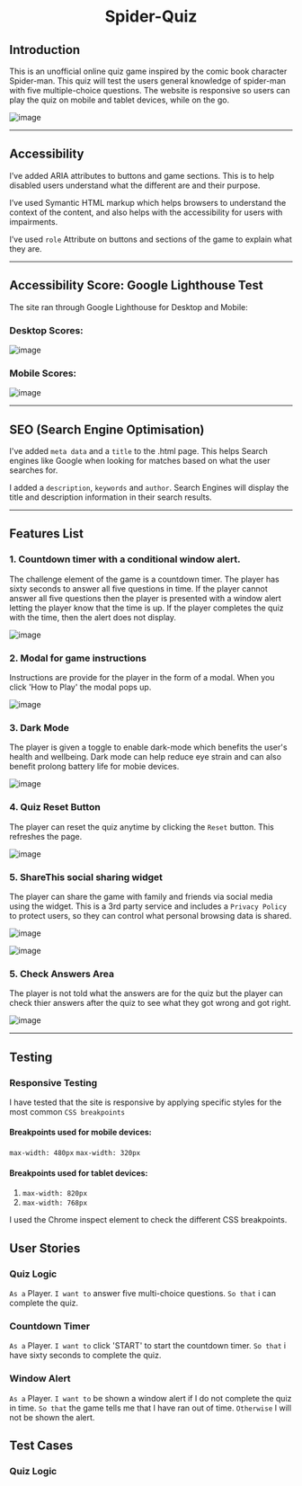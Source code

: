 <h1 align="center">Spider-Quiz</h1>


## Introduction

This is an unofficial online quiz game inspired by the comic book character Spider-man. 
This quiz will test the users general knowledge of spider-man with five multiple-choice questions.
The website is responsive so users can play the quiz on mobile and tablet devices, while on the go. 

![image](/docs/images/responsive-generator-image.png)

------

## Accessibility

I’ve added ARIA attributes to buttons and game sections. This is to help disabled users understand what the different are and their purpose. 

I’ve used Symantic HTML markup which helps browsers to understand the context of the content, and also helps with the accessibility for users with impairments.

I’ve used `role` Attribute on buttons and sections of the game to explain what they are.

------

## Accessibility Score: Google Lighthouse Test

The site ran through Google Lighthouse for Desktop and Mobile:

### Desktop Scores:

![image](/docs/images/google-lighthouse-score-desktop.png)

### Mobile Scores:

![image](/docs/images/google-lighthouse-score-mobile.png)

------

## SEO (Search Engine Optimisation)

I've added `meta data` and a `title` to the .html page. This helps Search engines like Google when looking for matches based on what the user searches for. 

I added a `description`, `keywords` and `author`. Search Engines will display the title and description information in their search results.

------

## Features List

### 1. Countdown timer with a conditional window alert.

The challenge element of the game is a countdown timer. The player has sixty seconds to answer all five questions in time. 
If the player cannot answer all five questions then the player is presented with a window alert letting the player know that the time is up.
If the player completes the quiz with the time, then the alert does not display.


![image](/docs/images/window-alert.png)

### 2. Modal for game instructions

Instructions are provide for the player in the form of a modal.
When you click 'How to Play' the modal pops up.

![image](/docs/images/how-to-play-modal.png)

### 3. Dark Mode

The player is given a toggle to enable dark-mode which benefits the user's health and wellbeing. 
Dark mode can help reduce eye strain and can also benefit prolong battery life for mobie devices. 

![image](/docs/images/dark-mode-enabled.png)

### 4. Quiz Reset Button

The player can reset the quiz anytime by clicking the `Reset` button. This refreshes the page.

![image](/docs/images/reset-button.png)

### 5. ShareThis social sharing widget

The player can share the game with family and friends via social media using the widget.
This is a 3rd party service and includes a `Privacy Policy` to protect users, so they can control what personal browsing data is shared. 

![image](/docs/images/share-this.png)

![image](/docs/images/privacy-policy.png)

### 5. Check Answers Area

The player is not told what the answers are for the quiz but the player can check thier answers after the quiz to see what they got wrong and got right.

![image](/docs/images/answers-check.png)

------

## Testing

### Responsive Testing

I have tested that the site is responsive by applying specific styles for the most common `CSS breakpoints`

#### Breakpoints used for mobile devices:

`max-width: 480px`
`max-width: 320px`

#### Breakpoints used for tablet devices:

1. `max-width: 820px`
2. `max-width: 768px`

I used the Chrome inspect element to check the different CSS breakpoints.

## User Stories

### Quiz Logic

`As a` Player.
`I want to` answer five multi-choice questions.
`So that` i can complete the quiz.

### Countdown Timer

`As a` Player.
`I want to` click 'START' to start the countdown timer.
`So that` i have sixty seconds to complete the quiz.

### Window Alert

`As a` Player.
`I want to` be shown a window alert if I do not complete the quiz in time.
`So that` the game tells me that I have ran out of time.
`Otherwise` I will not be shown the alert.


## Test Cases

### Quiz Logic












